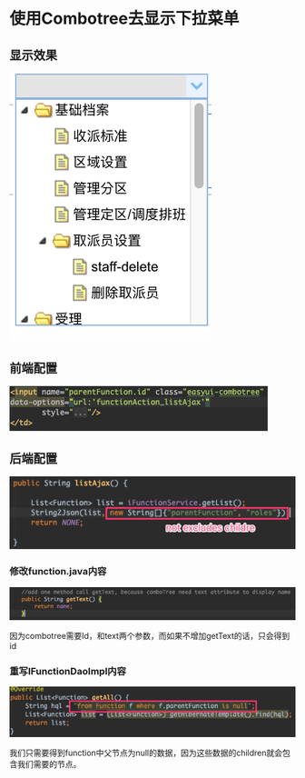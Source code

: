 # 使用Combotree去显示下拉菜单

## 显示效果

![](../../../../.gitbook/assets/image%20%28164%29.png)

## 前端配置

![](../../../../.gitbook/assets/image%20%2857%29.png)

## 后端配置

![](../../../../.gitbook/assets/image%20%2875%29.png)

### 修改function.java内容

![](../../../../.gitbook/assets/image%20%28168%29.png)

因为combotree需要Id，和text两个参数，而如果不增加getText的话，只会得到id

### 重写IFunctionDaoImpl内容

![](../../../../.gitbook/assets/image%20%283%29.png)

我们只需要得到function中父节点为null的数据，因为这些数据的children就会包含我们需要的节点。

